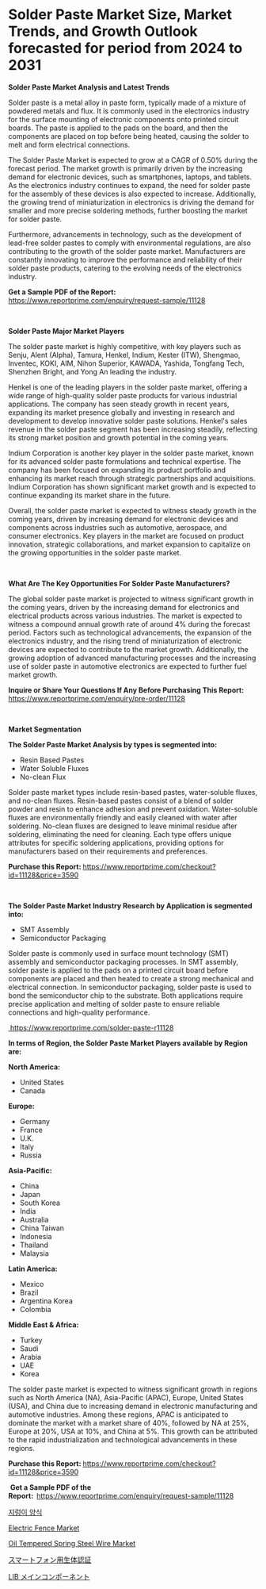 <p><h1>Solder Paste Market Size, Market Trends, and Growth Outlook forecasted for period from 2024 to 2031</h1></p><p><strong>Solder Paste Market Analysis and Latest Trends</strong></p>
<p><p>Solder paste is a metal alloy in paste form, typically made of a mixture of powdered metals and flux. It is commonly used in the electronics industry for the surface mounting of electronic components onto printed circuit boards. The paste is applied to the pads on the board, and then the components are placed on top before being heated, causing the solder to melt and form electrical connections.</p><p>The Solder Paste Market is expected to grow at a CAGR of 0.50% during the forecast period. The market growth is primarily driven by the increasing demand for electronic devices, such as smartphones, laptops, and tablets. As the electronics industry continues to expand, the need for solder paste for the assembly of these devices is also expected to increase. Additionally, the growing trend of miniaturization in electronics is driving the demand for smaller and more precise soldering methods, further boosting the market for solder paste.</p><p>Furthermore, advancements in technology, such as the development of lead-free solder pastes to comply with environmental regulations, are also contributing to the growth of the solder paste market. Manufacturers are constantly innovating to improve the performance and reliability of their solder paste products, catering to the evolving needs of the electronics industry.</p></p>
<p><strong>Get a Sample PDF of the Report:&nbsp;</strong> <a href="https://www.reportprime.com/enquiry/request-sample/11128">https://www.reportprime.com/enquiry/request-sample/11128</a></p>
<p>&nbsp;</p>
<p><strong>Solder Paste Major Market Players</strong></p>
<p><p>The solder paste market is highly competitive, with key players such as Senju, Alent (Alpha), Tamura, Henkel, Indium, Kester (ITW), Shengmao, Inventec, KOKI, AIM, Nihon Superior, KAWADA, Yashida, Tongfang Tech, Shenzhen Bright, and Yong An leading the industry.</p><p>Henkel is one of the leading players in the solder paste market, offering a wide range of high-quality solder paste products for various industrial applications. The company has seen steady growth in recent years, expanding its market presence globally and investing in research and development to develop innovative solder paste solutions. Henkel's sales revenue in the solder paste segment has been increasing steadily, reflecting its strong market position and growth potential in the coming years.</p><p>Indium Corporation is another key player in the solder paste market, known for its advanced solder paste formulations and technical expertise. The company has been focused on expanding its product portfolio and enhancing its market reach through strategic partnerships and acquisitions. Indium Corporation has shown significant market growth and is expected to continue expanding its market share in the future.</p><p>Overall, the solder paste market is expected to witness steady growth in the coming years, driven by increasing demand for electronic devices and components across industries such as automotive, aerospace, and consumer electronics. Key players in the market are focused on product innovation, strategic collaborations, and market expansion to capitalize on the growing opportunities in the solder paste market.</p></p>
<p>&nbsp;</p>
<p><strong>What Are The Key Opportunities For Solder Paste Manufacturers?</strong></p>
<p><p>The global solder paste market is projected to witness significant growth in the coming years, driven by the increasing demand for electronics and electrical products across various industries. The market is expected to witness a compound annual growth rate of around 4% during the forecast period. Factors such as technological advancements, the expansion of the electronics industry, and the rising trend of miniaturization of electronic devices are expected to contribute to the market growth. Additionally, the growing adoption of advanced manufacturing processes and the increasing use of solder paste in automotive electronics are expected to further fuel market growth.</p></p>
<p><strong>Inquire or Share Your Questions If Any Before Purchasing This Report:</strong> <a href="https://www.reportprime.com/enquiry/pre-order/11128">https://www.reportprime.com/enquiry/pre-order/11128</a></p>
<p>&nbsp;</p>
<p><strong>Market Segmentation</strong></p>
<p><strong>The Solder Paste Market Analysis by types is segmented into:</strong></p>
<p><ul><li>Resin Based Pastes</li><li>Water Soluble Fluxes</li><li>No-clean Flux</li></ul></p>
<p><p>Solder paste market types include resin-based pastes, water-soluble fluxes, and no-clean fluxes. Resin-based pastes consist of a blend of solder powder and resin to enhance adhesion and prevent oxidation. Water-soluble fluxes are environmentally friendly and easily cleaned with water after soldering. No-clean fluxes are designed to leave minimal residue after soldering, eliminating the need for cleaning. Each type offers unique attributes for specific soldering applications, providing options for manufacturers based on their requirements and preferences.</p></p>
<p><strong>Purchase this Report:&nbsp;</strong><a href="https://www.reportprime.com/checkout?id=11128&price=3590">https://www.reportprime.com/checkout?id=11128&price=3590</a></p>
<p>&nbsp;</p>
<p><strong>The Solder Paste Market Industry Research by Application is segmented into:</strong></p>
<p><ul><li>SMT Assembly</li><li>Semiconductor Packaging</li></ul></p>
<p><p>Solder paste is commonly used in surface mount technology (SMT) assembly and semiconductor packaging processes. In SMT assembly, solder paste is applied to the pads on a printed circuit board before components are placed and then heated to create a strong mechanical and electrical connection. In semiconductor packaging, solder paste is used to bond the semiconductor chip to the substrate. Both applications require precise application and melting of solder paste to ensure reliable connections and high-quality performance.</p></p>
<p><a href="https://www.reportprime.com/solder-paste-r11128">&nbsp;https://www.reportprime.com/solder-paste-r11128</a></p>
<p><strong>In terms of Region, the Solder Paste Market Players available by Region are:</strong></p>
<p>
    <p> <strong> North America: </strong>
        <ul>
            <li>United States</li>
            <li>Canada</li>
        </ul>
        </p> 
    <p> <strong> Europe: </strong>
        <ul>
            <li>Germany</li>
            <li>France</li>
            <li>U.K.</li>
            <li>Italy</li>
            <li>Russia</li>
        </ul>
        </p> 
    <p> <strong> Asia-Pacific: </strong>
        <ul>
            <li>China</li>
            <li>Japan</li>
            <li>South Korea</li>
            <li>India</li>
            <li>Australia</li>
            <li>China Taiwan</li>
            <li>Indonesia</li>
            <li>Thailand</li>
            <li>Malaysia</li>
        </ul>
        </p> 
    <p> <strong> Latin America: </strong>
        <ul>
            <li>Mexico</li>
            <li>Brazil</li>
            <li>Argentina Korea</li>
            <li>Colombia</li>
        </ul>
        </p> 
    <p> <strong> Middle East & Africa: </strong>
        <ul>
            <li>Turkey</li>
            <li>Saudi</li>
            <li>Arabia</li>
            <li>UAE</li>
            <li>Korea</li>
        </ul>
    </p>
    </p>
<p><p>The solder paste market is expected to witness significant growth in regions such as North America (NA), Asia-Pacific (APAC), Europe, United States (USA), and China due to increasing demand in electronic manufacturing and automotive industries. Among these regions, APAC is anticipated to dominate the market with a market share of 40%, followed by NA at 25%, Europe at 20%, USA at 10%, and China at 5%. This growth can be attributed to the rapid industrialization and technological advancements in these regions.</p></p>
<p><strong>Purchase this Report: </strong><a href="https://www.reportprime.com/checkout?id=11128&price=3590">https://www.reportprime.com/checkout?id=11128&price=3590</a></p>
<p>&nbsp;<strong>Get a Sample PDF of the Report:&nbsp;&nbsp;</strong><a href="https://www.reportprime.com/enquiry/request-sample/11128">https://www.reportprime.com/enquiry/request-sample/11128</a></p>
<p><strong></strong></p>
<p><p><a href="https://github.com/JosefaRice/Market-Research-Report-List-1/blob/main/210187676183.md">지렁이 양식</a></p><p><a href="https://github.com/ZackaryHalvorson2023/Market-Research-Report-List-1/blob/main/electric-fence-market.md">Electric Fence Market</a></p><p><a href="https://github.com/AnnChovey2023/Market-Research-Report-List-1/blob/main/oil-tempered-spring-steel-wire-market.md">Oil Tempered Spring Steel Wire Market</a></p><p><a href="https://github.com/NikitaBruen/Market-Research-Report-List-1/blob/main/787936781777.md">スマートフォン用生体認証</a></p><p><a href="https://github.com/RudySimonis2023/Market-Research-Report-List-1/blob/main/854663381776.md">LIB メインコンポーネント</a></p></p>